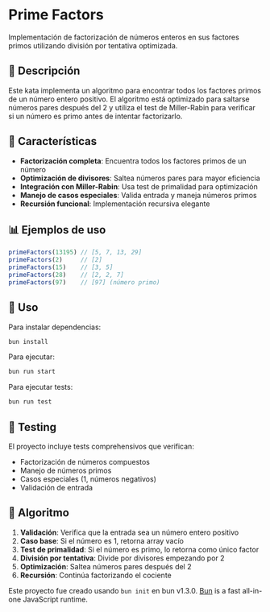 # Prime Factors

Implementación de factorización de números enteros en sus factores primos utilizando división por tentativa optimizada.

## 🎯 Descripción

Este kata implementa un algoritmo para encontrar todos los factores primos de un número entero positivo. El algoritmo está optimizado para saltarse números pares después del 2 y utiliza el test de Miller-Rabin para verificar si un número es primo antes de intentar factorizarlo.

## 🔧 Características

- **Factorización completa**: Encuentra todos los factores primos de un número
- **Optimización de divisores**: Saltea números pares para mayor eficiencia
- **Integración con Miller-Rabin**: Usa test de primalidad para optimización
- **Manejo de casos especiales**: Valida entrada y maneja números primos
- **Recursión funcional**: Implementación recursiva elegante

## 📊 Ejemplos de uso

```typescript
primeFactors(13195) // [5, 7, 13, 29]
primeFactors(2)     // [2]
primeFactors(15)    // [3, 5]
primeFactors(28)    // [2, 2, 7]
primeFactors(97)    // [97] (número primo)
```

## 🚀 Uso

Para instalar dependencias:

```bash
bun install
```

Para ejecutar:

```bash
bun run start
```

Para ejecutar tests:

```bash
bun run test
```

## 🧪 Testing

El proyecto incluye tests comprehensivos que verifican:
- Factorización de números compuestos
- Manejo de números primos
- Casos especiales (1, números negativos)
- Validación de entrada

## 🔬 Algoritmo

1. **Validación**: Verifica que la entrada sea un número entero positivo
2. **Caso base**: Si el número es 1, retorna array vacío
3. **Test de primalidad**: Si el número es primo, lo retorna como único factor
4. **División por tentativa**: Divide por divisores empezando por 2
5. **Optimización**: Saltea números pares después del 2
6. **Recursión**: Continúa factorizando el cociente

Este proyecto fue creado usando `bun init` en bun v1.3.0. [Bun](https://bun.com) is a fast all-in-one JavaScript runtime.
